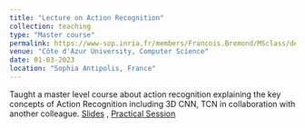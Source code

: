 ```yaml
---
title: "Lecture on Action Recognition"
collection: teaching
type: "Master course"
permalink: https://www-sop.inria.fr/members/Francois.Bremond/MSclass/deepLearningWinterSchool23/UCA_master/slides_win20/Lecture_Abid_8thFeb.pdf
venue: "Côte d'Azur University, Computer Science"
date: 01-03-2023
location: "Sophia Antipolis, France"
---
```


Taught a master level course about action recognition explaining the key concepts of Action Recognition including 3D CNN, TCN in collaboration with another colleague. [Slides](https://www-sop.inria.fr/members/Francois.Bremond/MSclass/deepLearningWinterSchool23/UCA_master/slides_win20/Lecture_Action%20Recognition_Abid_Mohammad.pdf)
, [Practical Session](https://colab.research.google.com/drive/1AUVjpLg8_8E0l-up6CiB-4pwbE_BSfkf?usp=sharing)